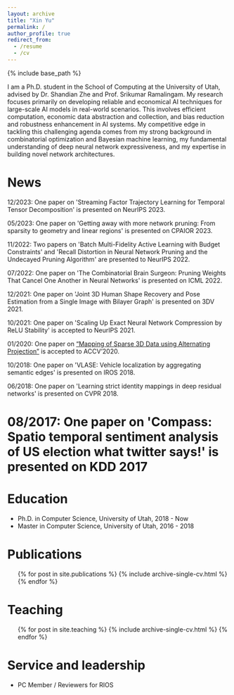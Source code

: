 ```yaml
---
layout: archive
title: "Xin Yu"
permalink: /
author_profile: true
redirect_from:
  - /resume
  - /cv
---
```


{% include base_path %}

I am a Ph.D. student in the School of Computing at the University of Utah, advised by Dr. Shandian Zhe and Prof. Srikumar Ramalingam. My research focuses primarily on developing reliable and economical AI techniques for large-scale AI models in real-world scenarios. This involves efficient computation, economic data abstraction and collection, and bias reduction and robustness enhancement in AI systems. 
My competitive edge in tackling this challenging agenda comes from my strong background in combinatorial optimization and Bayesian machine learning, my fundamental understanding of deep neural network expressiveness, and my expertise in building novel network architectures.

News
=====
12/2023: One paper on 'Streaming Factor Trajectory Learning for Temporal Tensor Decomposition' is presented on NeurIPS 2023.

05/2023: One paper on 'Getting away with more network pruning: From sparsity to geometry and linear regions' is presented on CPAIOR 2023.

11/2022: Two papers on 'Batch Multi-Fidelity Active Learning with Budget Constraints' and 'Recall Distortion in Neural Network Pruning and the Undecayed Pruning Algorithm' are presented to NeurIPS 2022.

07/2022:  One paper on 'The Combinatorial Brain Surgeon: Pruning Weights That Cancel One Another in Neural Networks' is presented on ICML 2022.

12/2021: One paper on 'Joint 3D Human Shape Recovery and Pose Estimation from a Single Image with Bilayer Graph' is presented on 3DV 2021.

10/2021: One paper on 'Scaling Up Exact Neural Network Compression by ReLU Stability' is accepted to NeurIPS 2021.

01/2020: One paper on [“Mapping of Sparse 3D Data using Alternating Projection”](https://openaccess.thecvf.com/content/ACCV2020/html/Ranade_Mapping_of_Sparse_3D_Data_using_Alternating_Projection_ACCV_2020_paper.html) is accepted to ACCV’2020.

10/2018: One paper on 'VLASE: Vehicle localization by aggregating semantic edges' is presented on IROS 2018.

06/2018: One paper on 'Learning strict identity mappings in deep residual networks' is presented on CVPR 2018.

# 08/2017: One paper on 'Compass: Spatio temporal sentiment analysis of US election what twitter says!' is presented on KDD 2017


Education
======
* Ph.D. in Computer Science, University of Utah, 2018 - Now
* Master in Computer Science, University of Utah, 2016 - 2018


Publications
======
  <ul>{% for post in site.publications %}
    {% include archive-single-cv.html %}
  {% endfor %}</ul>

<!---
Talks
======
  <ul>{% for post in site.talks %}
    {% include archive-single-talk-cv.html %}
  {% endfor %}</ul>
  
--->


Teaching
======
  <ul>{% for post in site.teaching %}
    {% include archive-single-cv.html %}
  {% endfor %}</ul>
  
Service and leadership
======
* PC Member / Reviewers for RIOS
